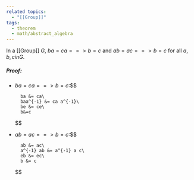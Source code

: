 ```yaml
---
related topics:
  - "[[Group]]"
tags:
  - theorem
  - math/abstract_algebra
---
```

In a [[Group]] $G$, $ba = ca ==> b=c$ and $ab = ac ==> b=c$ for all $a,b,c in G$.
##### Proof:
- $ba = ca ==> b=c$:$$
	
		ba &= ca\
		baa^{-1} &= ca a^{-1}\
		be &= ce\
		b&=c
	$$
- $ab = ac ==> b=c$:$$
	
		ab &= ac\
		a^{-1} ab &= a^{-1} a c\
		eb &= ec\
		b &= c
	$$